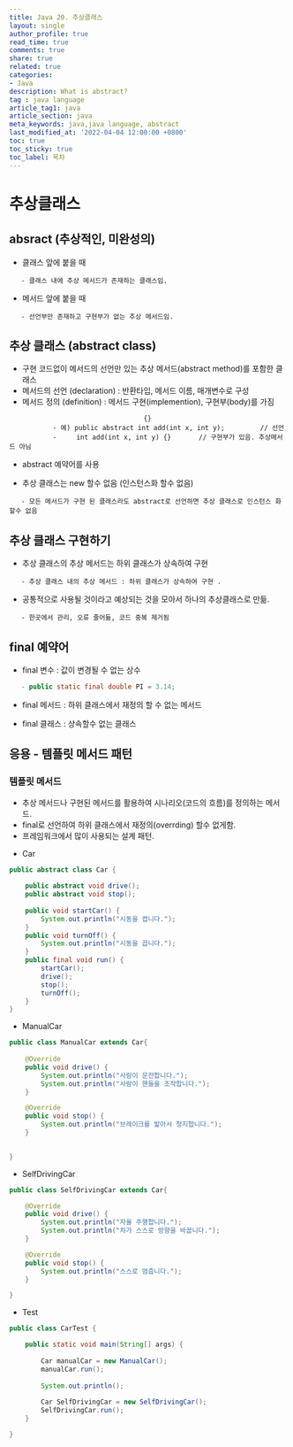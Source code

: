 ```yaml
---
title: Java 20. 추상클래스
layout: single
author_profile: true
read_time: true
comments: true
share: true
related: true
categories:
- Java
description: What is abstract?
tag : java language
article_tag1: java
article_section: java
meta_keywords: java,java language, abstract
last_modified_at: '2022-04-04 12:00:00 +0800'
toc: true
toc_sticky: true
toc_label: 목차
---
```


추상클래스
=========

## absract (추상적인, 미완성의)

* 클래스 앞에 붙을 때

```
   - 클래스 내에 추상 메서드가 존재하는 클래스임.
```

* 메서드 앞에 붙을 때

```
   - 선언부만 존재하고 구현부가 없는 추상 메서드임.
```

## 추상 클래스 (abstract class)

* 구현 코드없이 메서드의 선언만 있는 추상 메서드(abstract method)를 포함한 클래스
* 메서드의 선언 (declaration) : 반환타입, 메서드 이름, 매개변수로 구성
* 메서드 정의 (definition) : 메서드 구현(implemention), 구현부(body)를 가짐

```
                                  {}
           - 예) public abstract int add(int x, int y);         // 선언
           -     int add(int x, int y) {}       // 구현부가 있음. 추상메서드 아님
```

* abstract 예약어를 사용

* 추상 클래스는 new 할수 없음 (인스턴스화 할수 없음)

```
   - 모든 메서드가 구현 된 클래스라도 abstract로 선언하면 추상 클래스로 인스턴스 화 할수 없음
```

## 추상 클래스 구현하기

* 추상 클래스의 추상 메서드는 하위 클래스가 상속하여 구현

```
   - 추상 클래스 내의 추상 메서드 : 하위 클래스가 상속하여 구현 .
```

* 공통적으로 사용될 것이라고 예상되는 것을 모아서 하나의 추상클래스로 만듦.

```
   - 한곳에서 관리, 오류 줄어듦, 코드 중복 제거됨
```

## final 예약어
* final 변수 : 값이 변경될 수 없는 상수

```java
   - public static final double PI = 3.14;
```

* final 메서드 : 하위 클래스에서 재정의 할 수 없는 메서드

* final 클래스 : 상속할수 없는 클래스 

## 응용 - 템플릿 메서드 패턴
         
### 템플릿 메서드
- 추상 메서드나 구현된 메서드를 활용하여 시나리오(코드의 흐름)를 정의하는 메서드.
- final로 선언하여 하위 클래스에서 재정의(overrding) 할수 없게함.
- 프레임워크에서 많이 사용되는 설계 패턴.

* Car

```java
public abstract class Car {
	
	public abstract void drive();
	public abstract void stop();
	
	public void startCar() {
		System.out.println("시동을 켭니다.");
	}
	public void turnOff() {
		System.out.println("시동을 끕니다.");
	}
	public final void run() {
		startCar();
		drive();
		stop();
		turnOff();
	}
}
```

* ManualCar

```java
public class ManualCar extends Car{
	
	@Override
	public void drive() {
		System.out.println("사람이 운전합니다.");
		System.out.println("사람이 핸들을 조작합니다.");
	}

	@Override
	public void stop() {
		System.out.println("브레이크를 밟아서 정지합니다.");
	}
	

}
```

* SelfDrivingCar

```java
public class SelfDrivingCar extends Car{

	@Override
	public void drive() {
		System.out.println("자율 주행합니다.");
		System.out.println("차가 스스로 방향을 바꿉니다.");
	}

	@Override
	public void stop() {
		System.out.println("스스로 멈춥니다.");
	}

}
```

* Test

```java
public class CarTest {

	public static void main(String[] args) {
		
		Car manualCar = new ManualCar();
		manualCar.run();
		
		System.out.println();
		
		Car SelfDrivingCar = new SelfDrivingCar();
		SelfDrivingCar.run();
	}

}
```
